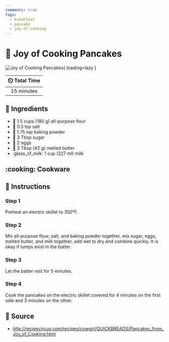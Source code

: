 ```yaml
---
comments: true
tags:
  - breakfast
  - pancake
  - joy-of-cooking
---
```

# :pancakes: Joy of Cooking Pancakes

![Joy of Cooking Pancakes](../assets/images/joy-of-cooking-pancakes.jpg){ loading=lazy }

| :timer_clock: Total Time |
|:-----------------------: |
| 15 minutes |

## :salt: Ingredients

- :ear_of_rice: 1.5 cups (180 g) all-purpose flour
- :salt: 0.5 tsp salt
- :dash: 1.75 tsp baking powder
- :candy: 3 Tbsp sugar
- :egg: 2 eggs
- :butter: 3 Tbsp (42 g) melted butter
- :glass_of_milk: 1 cup (227 ml) milk

## :cooking: Cookware

## :pencil: Instructions

### Step 1

Preheat an electric skillet to 350°F.

### Step 2

Mix all-purpose flour, salt, and baking powder together, mix sugar, eggs, melted butter, and milk together, add wet to
dry and combine quickly. It is okay if lumps exist in the batter.

### Step 3

Let the batter rest for 5 minutes.

### Step 4

Cook the pancakes on the electric skillet covered for 4 minutes on the first side and 3 minutes on the other.

## :link: Source

- <http://recipecircus.com/recipes/cowgirl/QUICKBREADS/Pancakes_from_Joy_of_Cooking.html>

